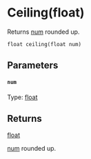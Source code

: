 # Ceiling(float)

Returns [num](#num) rounded up.

```
float ceiling(float num)
```

## Parameters

#### `num`
Type: [float](/MdDocs/Types/Float.md)

## Returns

[float](/MdDocs/Types/Float.md)

[num](#num) rounded up.

